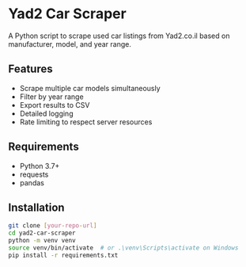 # Yad2 Car Scraper

A Python script to scrape used car listings from Yad2.co.il based on manufacturer, model, and year range.

## Features
- Scrape multiple car models simultaneously
- Filter by year range
- Export results to CSV
- Detailed logging
- Rate limiting to respect server resources

## Requirements
- Python 3.7+
- requests
- pandas

## Installation
```bash
git clone [your-repo-url]
cd yad2-car-scraper
python -m venv venv
source venv/bin/activate  # or .\venv\Scripts\activate on Windows
pip install -r requirements.txt